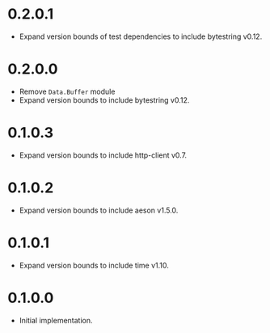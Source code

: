 # 0.2.0.1

- Expand version bounds of test dependencies to include bytestring v0.12.

# 0.2.0.0

- Remove `Data.Buffer` module
- Expand version bounds to include bytestring v0.12.

# 0.1.0.3

- Expand version bounds to include http-client v0.7.

# 0.1.0.2

- Expand version bounds to include aeson v1.5.0.

# 0.1.0.1

- Expand version bounds to include time v1.10.

# 0.1.0.0

- Initial implementation.
